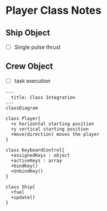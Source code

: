 # Player Class Notes

## Ship Object

- [ ] Single pulse thrust
  
## Crew Object

- [ ] task execution


``` mermaid
---
  title: Class Integration 
---
classDiagram

class Player{
  +x horizontal starting position
  +y vertical starting position
  +move(direction) moves the player 
}

class KeyboardControl{
  +assignedKeys : object
  +activeKeys : array
  +bindKey()
  +UnbindKey()
}

class Ship{
  +fuel
  +update()
}


```
